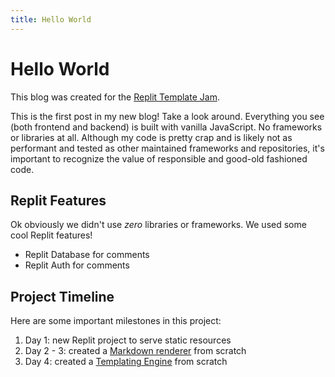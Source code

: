```yaml
---
title: Hello World
---
```


# Hello World

This blog was created for the [Replit Template Jam](https://blog.replit.com/template-jam).

This is the first post in my new blog! Take a look around. Everything you see (both frontend and backend) is built with vanilla JavaScript. No frameworks or libraries at all. Although my code is pretty crap and is likely not as performant and tested as other maintained frameworks and repositories, it's important to recognize the value of responsible and good-old fashioned code.

## Replit Features

Ok obviously we didn't use _zero_ libraries or frameworks. We used some cool Replit features!

-   Replit Database for comments
-   Replit Auth for comments

## Project Timeline

Here are some important milestones in this project:

1. Day 1: new Replit project to serve static resources
2. Day 2 - 3: created a [Markdown renderer](https://github.com/nathan-pham/markdown-renderer) from scratch
3. Day 4: created a [Templating Engine](https://github.com/nathan-pham/templating-engine) from scratch

